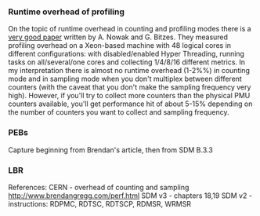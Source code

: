 
### Runtime overhead of profiling

On the topic of runtime overhead in counting and profiling modes there is a [very good paper](https://openlab-archive-phases-iv-v.web.cern.ch/sites/openlab-archive-phases-iv-v.web.cern.ch/files/technical_documents/TheOverheadOfProfilingUsingPMUhardwareCounters.pdf) written by A. Nowak and G. Bitzes. They measured profiling overhead on a Xeon-based machine with 48 logical cores in different configurations: with disabled/enabled Hyper Threading, running tasks on all/several/one cores and collecting 1/4/8/16 different metrics. In my interpretation there is almost no runtime overhead (1-2%%) in counting mode and in sampling mode when you don't multiplex between different counters (with the caveat that you don't make the sampling frequency very high). However, if you'll try to collect more counters than the physical PMU counters available, you'll get performance hit of about 5-15% depending on the number of counters you want to collect and sampling frequency.

### PEBs

Capture beginning from Brendan's article, then from SDM B.3.3

### LBR

References:
  CERN - overhead of counting and sampling
  http://www.brendangregg.com/perf.html
  SDM v3 - chapters 18,19
  SDM v2 - instructions: RDPMC, RDTSC, RDTSCP, RDMSR, WRMSR
